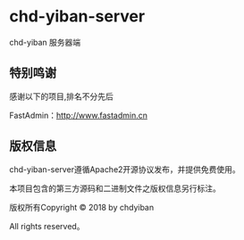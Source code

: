 chd-yiban-server
===============

chd-yiban 服务器端

## **特别鸣谢**

感谢以下的项目,排名不分先后

FastAdmin：http://www.fastadmin.cn

## 版权信息

chd-yiban-server遵循Apache2开源协议发布，并提供免费使用。

本项目包含的第三方源码和二进制文件之版权信息另行标注。

版权所有Copyright © 2018 by chdyiban 

All rights reserved。